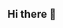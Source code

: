 ## Hi there 👋

<!--
**Himanshu110109/Himanshu110109** is a ✨ _special_ ✨ repository because its `README.md` (this file) appears on your GitHub profile.
[![roadmap.sh](https://roadmap.sh/card/wide/68bba4cfd26114391c170303?variant=dark)](https://roadmap.sh)
Here are some ideas to get you started:

- 🔭 I’m currently working on ...
- 🌱 I’m currently learning ...
- 👯 I’m looking to collaborate on ...
- 🤔 I’m looking for help with ...
- 💬 Ask me about ...
- 📫 How to reach me: ...
- 😄 Pronouns: ...
- ⚡ Fun fact: ...
-->

